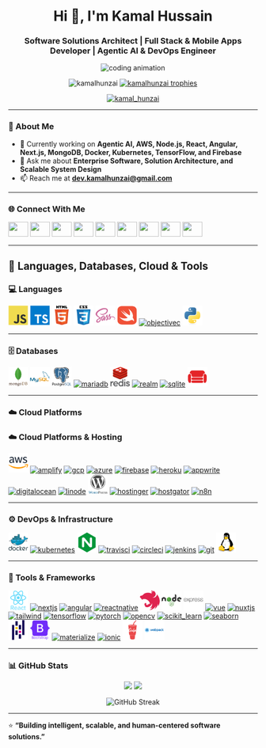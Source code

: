 <h1 align="center">Hi 👋, I'm Kamal Hussain</h1>
<h3 align="center">Software Solutions Architect | Full Stack & Mobile Apps Developer | Agentic AI & DevOps Engineer</h3>

<p align="center">
  <img src="https://media.giphy.com/media/4rZA5D22301iMgrUNd/giphy.gif" width="300" alt="coding animation"/>
</p>

<p align="center">
  <img src="https://komarev.com/ghpvc/?username=kamalhunzai&label=Profile%20views&color=0e75b6&style=flat" alt="kamalhunzai" />
  <a href="https://github.com/ryo-ma/github-profile-trophy">
    <img src="https://github-profile-trophy.vercel.app/?username=kamalhunzai&margin-w=10&theme=onedark" alt="kamalhunzai trophies" />
  </a>
</p>

<p align="center">
  <a href="https://twitter.com/kamal_hunzai" target="blank">
    <img src="https://img.shields.io/twitter/follow/kamal_hunzai?logo=twitter&style=for-the-badge" alt="kamal_hunzai" />
  </a>
</p>

---

### 🚀 About Me
- 🌱 Currently working on **Agentic AI, AWS, Node.js, React, Angular, Next.js, MongoDB, Docker, Kubernetes, TensorFlow, and Firebase**  
- 💬 Ask me about **Enterprise Software, Solution Architecture, and Scalable System Design**  
- 📫 Reach me at **dev.kamalhunzai@gmail.com**

---

### 🌐 Connect With Me
<p align="left">
  <a href="https://codepen.io/kamalhunzai" target="blank"><img src="https://raw.githubusercontent.com/rahuldkjain/github-profile-readme-generator/master/src/images/icons/Social/codepen.svg" height="30" width="40" /></a>
  <a href="https://twitter.com/kamal_hunzai" target="blank"><img src="https://raw.githubusercontent.com/rahuldkjain/github-profile-readme-generator/master/src/images/icons/Social/twitter.svg" height="30" width="40" /></a>
  <a href="https://linkedin.com/in/kamalhunzai" target="blank"><img src="https://raw.githubusercontent.com/rahuldkjain/github-profile-readme-generator/master/src/images/icons/Social/linked-in-alt.svg" height="30" width="40" /></a>
  <a href="https://stackoverflow.com/users/kamal-hussain" target="blank"><img src="https://raw.githubusercontent.com/rahuldkjain/github-profile-readme-generator/master/src/images/icons/Social/stack-overflow.svg" height="30" width="40" /></a>
  <a href="https://kaggle.com/kamalhunzai" target="blank"><img src="https://raw.githubusercontent.com/rahuldkjain/github-profile-readme-generator/master/src/images/icons/Social/kaggle.svg" height="30" width="40" /></a>
  <a href="https://fb.com/kamalhussainhunzai" target="blank"><img src="https://raw.githubusercontent.com/rahuldkjain/github-profile-readme-generator/master/src/images/icons/Social/facebook.svg" height="30" width="40" /></a>
  <a href="https://instagram.com/kamalhunzai" target="blank"><img src="https://raw.githubusercontent.com/rahuldkjain/github-profile-readme-generator/master/src/images/icons/Social/instagram.svg" height="30" width="40" /></a>
  <a href="https://www.behance.net/kamalhunzai" target="blank"><img src="https://raw.githubusercontent.com/rahuldkjain/github-profile-readme-generator/master/src/images/icons/Social/behance.svg" height="30" width="40" /></a>
  <a href="https://medium.com/@kamalhunzai" target="blank"><img src="https://raw.githubusercontent.com/rahuldkjain/github-profile-readme-generator/master/src/images/icons/Social/medium.svg" height="30" width="40" /></a>
</p>

---

## 🧠 Languages, Databases, Cloud & Tools

### 💻 Languages
<p align="left">
  <a href="https://developer.mozilla.org/en-US/docs/Web/JavaScript" target="_blank"><img src="https://raw.githubusercontent.com/devicons/devicon/master/icons/javascript/javascript-original.svg" alt="javascript" width="40" height="40"/></a>
  <a href="https://www.typescriptlang.org/" target="_blank"><img src="https://raw.githubusercontent.com/devicons/devicon/master/icons/typescript/typescript-original.svg" alt="typescript" width="40" height="40"/></a>
  <a href="https://www.w3.org/html/" target="_blank"><img src="https://raw.githubusercontent.com/devicons/devicon/master/icons/html5/html5-original-wordmark.svg" alt="html5" width="40" height="40"/></a>
  <a href="https://www.w3schools.com/css/" target="_blank"><img src="https://raw.githubusercontent.com/devicons/devicon/master/icons/css3/css3-original-wordmark.svg" alt="css3" width="40" height="40"/></a>
  <a href="https://sass-lang.com" target="_blank"><img src="https://raw.githubusercontent.com/devicons/devicon/master/icons/sass/sass-original.svg" alt="sass" width="40" height="40"/></a>
  <a href="https://developer.apple.com/swift/" target="_blank"><img src="https://raw.githubusercontent.com/devicons/devicon/master/icons/swift/swift-original.svg" alt="swift" width="40" height="40"/></a>
  <a href="https://developer.apple.com/library/archive/documentation/Cocoa/Conceptual/ProgrammingWithObjectiveC/Introduction/Introduction.html" target="_blank"><img src="https://www.vectorlogo.zone/logos/apple_objectivec/apple_objectivec-icon.svg" alt="objectivec" width="40" height="40"/></a>
  <a href="https://www.python.org/" target="_blank"><img src="https://raw.githubusercontent.com/devicons/devicon/master/icons/python/python-original.svg" alt="python" width="40" height="40"/></a>
</p>

---

### 🗄️ Databases
<p align="left">
  <a href="https://www.mongodb.com/" target="_blank"><img src="https://raw.githubusercontent.com/devicons/devicon/master/icons/mongodb/mongodb-original-wordmark.svg" alt="mongodb" width="40" height="40"/></a>
  <a href="https://www.mysql.com/" target="_blank"><img src="https://raw.githubusercontent.com/devicons/devicon/master/icons/mysql/mysql-original-wordmark.svg" alt="mysql" width="40" height="40"/></a>
  <a href="https://www.postgresql.org" target="_blank"><img src="https://raw.githubusercontent.com/devicons/devicon/master/icons/postgresql/postgresql-original-wordmark.svg" alt="postgresql" width="40" height="40"/></a>
  <a href="https://mariadb.org/" target="_blank"><img src="https://www.vectorlogo.zone/logos/mariadb/mariadb-icon.svg" alt="mariadb" width="40" height="40"/></a>
  <a href="https://redis.io" target="_blank"><img src="https://raw.githubusercontent.com/devicons/devicon/master/icons/redis/redis-original-wordmark.svg" alt="redis" width="40" height="40"/></a>
  <a href="https://www.mongodb.com/realm" target="_blank"><img src="https://www.vectorlogo.zone/logos/mongodb/mongodb-icon.svg" alt="realm" width="40" height="40"/></a>
  <a href="https://www.sqlite.org/" target="_blank"><img src="https://www.vectorlogo.zone/logos/sqlite/sqlite-icon.svg" alt="sqlite" width="40" height="40"/></a>
  <a href="https://couchdb.apache.org/" target="_blank"><img src="https://raw.githubusercontent.com/devicons/devicon/master/icons/couchdb/couchdb-original.svg" alt="couchdb" width="40" height="40"/></a>
</p>

---

### ☁️ Cloud Platforms
### ☁️ Cloud Platforms & Hosting
<p align="left">
  <a href="https://aws.amazon.com/" target="_blank"><img src="https://raw.githubusercontent.com/devicons/devicon/master/icons/amazonwebservices/amazonwebservices-original-wordmark.svg" alt="aws" width="40" height="40"/></a>
  <a href="https://aws.amazon.com/amplify/" target="_blank"><img src="https://docs.amplify.aws/assets/logo-dark.svg" alt="amplify" width="40" height="40"/></a>
  <a href="https://cloud.google.com" target="_blank"><img src="https://www.vectorlogo.zone/logos/google_cloud/google_cloud-icon.svg" alt="gcp" width="40" height="40"/></a>
  <a href="https://azure.microsoft.com/en-in/" target="_blank"><img src="https://www.vectorlogo.zone/logos/microsoft_azure/microsoft_azure-icon.svg" alt="azure" width="40" height="40"/></a>
  <a href="https://firebase.google.com/" target="_blank"><img src="https://www.vectorlogo.zone/logos/firebase/firebase-icon.svg" alt="firebase" width="40" height="40"/></a>
  <a href="https://heroku.com" target="_blank"><img src="https://www.vectorlogo.zone/logos/heroku/heroku-icon.svg" alt="heroku" width="40" height="40"/></a>
  <a href="https://appwrite.io" target="_blank"><img src="https://www.vectorlogo.zone/logos/appwriteio/appwriteio-icon.svg" alt="appwrite" width="40" height="40"/></a>
  <a href="https://www.digitalocean.com/" target="_blank"><img src="https://www.vectorlogo.zone/logos/digitalocean/digitalocean-icon.svg" alt="digitalocean" width="40" height="40"/></a>
  <a href="https://www.linode.com/" target="_blank"><img src="https://www.vectorlogo.zone/logos/linode/linode-icon.svg" alt="linode" width="40" height="40"/></a>
  <a href="https://wordpress.org/" target="_blank"><img src="https://raw.githubusercontent.com/devicons/devicon/master/icons/wordpress/wordpress-original.svg" alt="wordpress" width="40" height="40"/></a>
  <a href="https://www.hostinger.com/" target="_blank"><img src="https://seeklogo.com/images/H/hostinger-logo-3A6D3D5C86-seeklogo.com.png" alt="hostinger" width="40" height="40"/></a>
  <a href="https://www.hostgator.com/" target="_blank"><img src="https://seeklogo.com/images/H/hostgator-logo-2C3BDE6FE9-seeklogo.com.png" alt="hostgator" width="40" height="40"/></a>
  <a href="https://n8n.io/" target="_blank"><img src="https://avatars.githubusercontent.com/u/45487711?s=200&v=4" alt="n8n" width="40" height="40"/></a>
</p>

---

### ⚙️ DevOps & Infrastructure
<p align="left">
  <a href="https://www.docker.com/" target="_blank"><img src="https://raw.githubusercontent.com/devicons/devicon/master/icons/docker/docker-original-wordmark.svg" alt="docker" width="40" height="40"/></a>
  <a href="https://kubernetes.io" target="_blank"><img src="https://www.vectorlogo.zone/logos/kubernetes/kubernetes-icon.svg" alt="kubernetes" width="40" height="40"/></a>
  <a href="https://www.nginx.com" target="_blank"><img src="https://raw.githubusercontent.com/devicons/devicon/master/icons/nginx/nginx-original.svg" alt="nginx" width="40" height="40"/></a>
  <a href="https://travis-ci.org" target="_blank"><img src="https://www.vectorlogo.zone/logos/travis-ci/travis-ci-icon.svg" alt="travisci" width="40" height="40"/></a>
  <a href="https://circleci.com" target="_blank"><img src="https://www.vectorlogo.zone/logos/circleci/circleci-icon.svg" alt="circleci" width="40" height="40"/></a>
  <a href="https://www.jenkins.io" target="_blank"><img src="https://www.vectorlogo.zone/logos/jenkins/jenkins-icon.svg" alt="jenkins" width="40" height="40"/></a>
  <a href="https://git-scm.com/" target="_blank"><img src="https://www.vectorlogo.zone/logos/git-scm/git-scm-icon.svg" alt="git" width="40" height="40"/></a>
  <a href="https://www.linux.org/" target="_blank"><img src="https://raw.githubusercontent.com/devicons/devicon/master/icons/linux/linux-original.svg" alt="linux" width="40" height="40"/></a>
</p>

---

### 🧰 Tools & Frameworks
<p align="left">
  <a href="https://reactjs.org/" target="_blank"><img src="https://raw.githubusercontent.com/devicons/devicon/master/icons/react/react-original-wordmark.svg" alt="react" width="40" height="40"/></a>
  <a href="https://nextjs.org/" target="_blank"><img src="https://cdn.worldvectorlogo.com/logos/nextjs-2.svg" alt="nextjs" width="40" height="40"/></a>
  <a href="https://angular.io" target="_blank"><img src="https://angular.io/assets/images/logos/angular/angular.svg" alt="angular" width="40" height="40"/></a>
  <a href="https://reactnative.dev/" target="_blank"><img src="https://reactnative.dev/img/header_logo.svg" alt="reactnative" width="40" height="40"/></a>
  <a href="https://nestjs.com/" target="_blank"><img src="https://raw.githubusercontent.com/devicons/devicon/master/icons/nestjs/nestjs-original.svg" alt="nestjs" width="40" height="40"/></a>
  <a href="https://nodejs.org" target="_blank"><img src="https://raw.githubusercontent.com/devicons/devicon/master/icons/nodejs/nodejs-original-wordmark.svg" alt="nodejs" width="40" height="40"/></a>
  <a href="https://expressjs.com" target="_blank"><img src="https://raw.githubusercontent.com/devicons/devicon/master/icons/express/express-original-wordmark.svg" alt="express" width="40" height="40"/></a>
  <a href="https://vuejs.org" target="_blank"><img src="https://www.vectorlogo.zone/logos/vuejs/vuejs-icon.svg" alt="vue" width="40" height="40"/></a>
  <a href="https://nuxtjs.org/" target="_blank"><img src="https://www.vectorlogo.zone/logos/nuxtjs/nuxtjs-icon.svg" alt="nuxtjs" width="40" height="40"/></a>
  <a href="https://tailwindcss.com/" target="_blank"><img src="https://www.vectorlogo.zone/logos/tailwindcss/tailwindcss-icon.svg" alt="tailwind" width="40" height="40"/></a>
  <a href="https://www.tensorflow.org" target="_blank"><img src="https://www.vectorlogo.zone/logos/tensorflow/tensorflow-icon.svg" alt="tensorflow" width="40" height="40"/></a>
  <a href="https://pytorch.org/" target="_blank"><img src="https://www.vectorlogo.zone/logos/pytorch/pytorch-icon.svg" alt="pytorch" width="40" height="40"/></a>
  <a href="https://opencv.org/" target="_blank"><img src="https://www.vectorlogo.zone/logos/opencv/opencv-icon.svg" alt="opencv" width="40" height="40"/></a>
  <a href="https://scikit-learn.org/" target="_blank"><img src="https://upload.wikimedia.org/wikipedia/commons/0/05/Scikit_learn_logo_small.svg" alt="scikit_learn" width="40" height="40"/></a>
  <a href="https://seaborn.pydata.org/" target="_blank"><img src="https://seaborn.pydata.org/_images/logo-mark-lightbg.svg" alt="seaborn" width="40" height="40"/></a>
  <a href="https://pandas.pydata.org/" target="_blank"><img src="https://raw.githubusercontent.com/devicons/devicon/master/icons/pandas/pandas-original.svg" alt="pandas" width="40" height="40"/></a>
  <a href="https://getbootstrap.com" target="_blank"><img src="https://raw.githubusercontent.com/devicons/devicon/master/icons/bootstrap/bootstrap-plain-wordmark.svg" alt="bootstrap" width="40" height="40"/></a>
 <a href="https://materializecss.com/" target="_blank"><img src="https://cdn.worldvectorlogo.com/logos/materialize-1.svg" alt="materialize" width="40" height="40"/></a>
  <a href="https://ionicframework.com" target="_blank"><img src="https://upload.wikimedia.org/wikipedia/commons/d/d1/Ionic_Logo.svg" alt="ionic" width="40" height="40"/></a>
  <a href="https://gulpjs.com" target="_blank"><img src="https://raw.githubusercontent.com/devicons/devicon/master/icons/gulp/gulp-plain.svg" alt="gulp" width="40" height="40"/></a>
  <a href="https://webpack.js.org" target="_blank"><img src="https://raw.githubusercontent.com/devicons/devicon/master/icons/webpack/webpack-original-wordmark.svg" alt="webpack" width="40" height="40"/></a>
</p>


---

### 📊 GitHub Stats
<p align="center">
  <img src="https://github-readme-stats.vercel.app/api?username=kamalhunzai&show_icons=true&count_private=true&include_all_commits=true&theme=tokyonight" height="180em" />
  <img src="https://github-readme-stats.vercel.app/api/top-langs/?username=kamalhunzai&layout=compact&langs_count=8&theme=tokyonight" height="180em" />
</p>

<p align="center">
  <img src="https://github-readme-streak-stats.demolab.com?user=kamalhunzai&theme=tokyonight&hide_border=true" alt="GitHub Streak" height="180em" />
</p>

---

⭐ **“Building intelligent, scalable, and human-centered software solutions.”**
